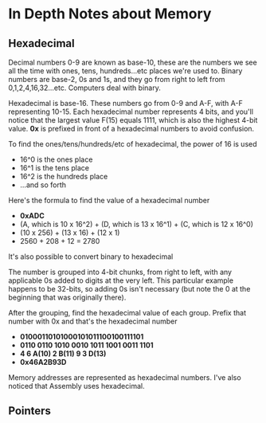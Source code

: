 # In Depth Notes about Memory

## Hexadecimal
Decimal numbers 0-9 are known as base-10, these are the numbers we see all the time with ones, tens, hundreds...etc places we're used to. Binary numbers are base-2, 0s and 1s, and they go from right to left from 0,1,2,4,16,32...etc. Computers deal with binary.

Hexadecimal is base-16. These numbers go from 0-9 and A-F, with A-F representing 10-15. Each hexadecimal number represents 4 bits, and you'll notice that the largest value F(15) equals 1111, which is also the highest 4-bit value. **0x** is prefixed in front of a hexadecimal numbers to avoid confusion.

To find the ones/tens/hundreds/etc of hexadecimal, the power of 16 is used

* 16^0 is the ones place
* 16^1 is the tens place
* 16^2 is the hundreds place
* ...and so forth

Here's the formula to find the value of a hexadecimal number

* **0xADC**
* (A, which is 10 x 16^2) + (D, which is 13 x 16^1) + (C, which is 12 x 16^0)
* (10 x 256) + (13 x 16) + (12 x 1)
* 2560 + 208 + 12 = 2780

It's also possible to convert binary to hexadecimal  
 
The number is grouped into 4-bit chunks, from right to left, with any applicable 0s added to digits at the very left. This particular example happens to be 32-bits, so adding 0s isn't necessary (but note the 0 at the beginning that was originally there).

After the grouping, find the hexadecimal value of each group. Prefix that number with 0x and that's the hexadecimal number


* **01000110101000101011100100111101**
* **0110 0110 1010 0010 1011 1001 0011 1101**
* **4 6 A(10) 2 B(11) 9 3 D(13)**
* **0x46A2B93D**

Memory addresses are represented as hexadecimal numbers. I've also noticed that Assembly uses hexadecimal.


## Pointers